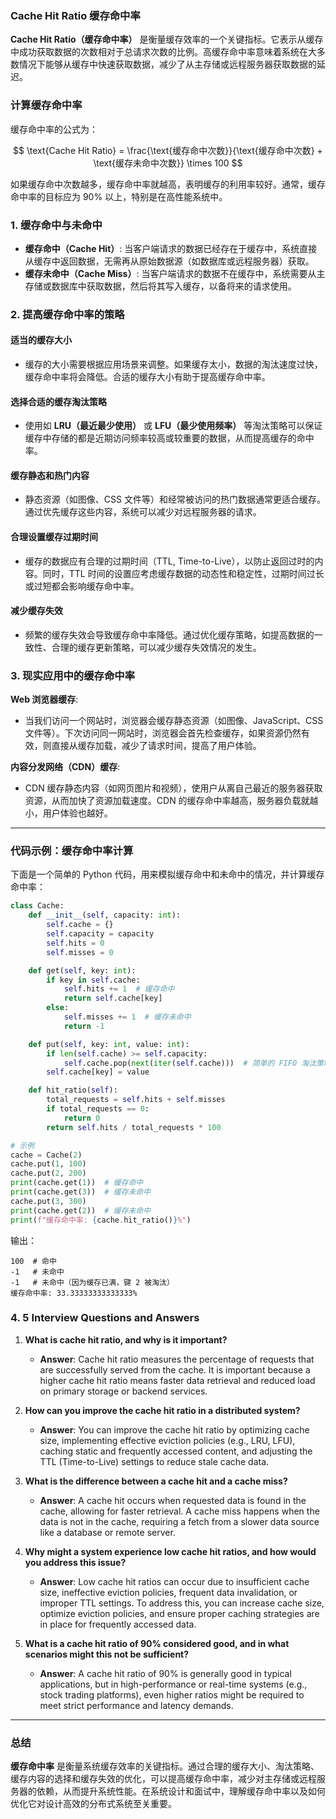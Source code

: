 ### Cache Hit Ratio 缓存命中率

**Cache Hit Ratio（缓存命中率）** 是衡量缓存效率的一个关键指标。它表示从缓存中成功获取数据的次数相对于总请求次数的比例。高缓存命中率意味着系统在大多数情况下能够从缓存中快速获取数据，减少了从主存储或远程服务器获取数据的延迟。

### **计算缓存命中率**

缓存命中率的公式为：

$$
\text{Cache Hit Ratio} = \frac{\text{缓存命中次数}}{\text{缓存命中次数} + \text{缓存未命中次数}} \times 100
$$


如果缓存命中次数越多，缓存命中率就越高，表明缓存的利用率较好。通常，缓存命中率的目标应为 90% 以上，特别是在高性能系统中。

### **1. 缓存命中与未命中**

- **缓存命中（Cache Hit）**: 当客户端请求的数据已经存在于缓存中，系统直接从缓存中返回数据，无需再从原始数据源（如数据库或远程服务器）获取。
- **缓存未命中（Cache Miss）**: 当客户端请求的数据不在缓存中，系统需要从主存储或数据库中获取数据，然后将其写入缓存，以备将来的请求使用。

### **2. 提高缓存命中率的策略**

#### **适当的缓存大小**
- 缓存的大小需要根据应用场景来调整。如果缓存太小，数据的淘汰速度过快，缓存命中率将会降低。合适的缓存大小有助于提高缓存命中率。

#### **选择合适的缓存淘汰策略**
- 使用如 **LRU（最近最少使用）** 或 **LFU（最少使用频率）** 等淘汰策略可以保证缓存中存储的都是近期访问频率较高或较重要的数据，从而提高缓存的命中率。

#### **缓存静态和热门内容**
- 静态资源（如图像、CSS 文件等）和经常被访问的热门数据通常更适合缓存。通过优先缓存这些内容，系统可以减少对远程服务器的请求。

#### **合理设置缓存过期时间**
- 缓存的数据应有合理的过期时间（TTL, Time-to-Live），以防止返回过时的内容。同时，TTL 时间的设置应考虑缓存数据的动态性和稳定性，过期时间过长或过短都会影响缓存命中率。

#### **减少缓存失效**
- 频繁的缓存失效会导致缓存命中率降低。通过优化缓存策略，如提高数据的一致性、合理的缓存更新策略，可以减少缓存失效情况的发生。

### **3. 现实应用中的缓存命中率**

**Web 浏览器缓存**:
- 当我们访问一个网站时，浏览器会缓存静态资源（如图像、JavaScript、CSS 文件等）。下次访问同一网站时，浏览器会首先检查缓存，如果资源仍然有效，则直接从缓存加载，减少了请求时间，提高了用户体验。

**内容分发网络（CDN）缓存**:
- CDN 缓存静态内容（如网页图片和视频），使用户从离自己最近的服务器获取资源，从而加快了资源加载速度。CDN 的缓存命中率越高，服务器负载就越小，用户体验也越好。

---

### **代码示例：缓存命中率计算**

下面是一个简单的 Python 代码，用来模拟缓存命中和未命中的情况，并计算缓存命中率：

```python
class Cache:
    def __init__(self, capacity: int):
        self.cache = {}
        self.capacity = capacity
        self.hits = 0
        self.misses = 0

    def get(self, key: int):
        if key in self.cache:
            self.hits += 1  # 缓存命中
            return self.cache[key]
        else:
            self.misses += 1  # 缓存未命中
            return -1

    def put(self, key: int, value: int):
        if len(self.cache) >= self.capacity:
            self.cache.pop(next(iter(self.cache)))  # 简单的 FIFO 淘汰策略
        self.cache[key] = value

    def hit_ratio(self):
        total_requests = self.hits + self.misses
        if total_requests == 0:
            return 0
        return self.hits / total_requests * 100

# 示例
cache = Cache(2)
cache.put(1, 100)
cache.put(2, 200)
print(cache.get(1))  # 缓存命中
print(cache.get(3))  # 缓存未命中
cache.put(3, 300)
print(cache.get(2))  # 缓存未命中
print(f"缓存命中率: {cache.hit_ratio()}%")
```

输出：
```
100  # 命中
-1   # 未命中
-1   # 未命中（因为缓存已满，键 2 被淘汰）
缓存命中率: 33.33333333333333%
```

### **4. 5 Interview Questions and Answers**

1. **What is cache hit ratio, and why is it important?**
   - **Answer**: Cache hit ratio measures the percentage of requests that are successfully served from the cache. It is important because a higher cache hit ratio means faster data retrieval and reduced load on primary storage or backend services.

2. **How can you improve the cache hit ratio in a distributed system?**
   - **Answer**: You can improve the cache hit ratio by optimizing cache size, implementing effective eviction policies (e.g., LRU, LFU), caching static and frequently accessed content, and adjusting the TTL (Time-to-Live) settings to reduce stale cache data.

3. **What is the difference between a cache hit and a cache miss?**
   - **Answer**: A cache hit occurs when requested data is found in the cache, allowing for faster retrieval. A cache miss happens when the data is not in the cache, requiring a fetch from a slower data source like a database or remote server.

4. **Why might a system experience low cache hit ratios, and how would you address this issue?**
   - **Answer**: Low cache hit ratios can occur due to insufficient cache size, ineffective eviction policies, frequent data invalidation, or improper TTL settings. To address this, you can increase cache size, optimize eviction policies, and ensure proper caching strategies are in place for frequently accessed data.

5. **What is a cache hit ratio of 90% considered good, and in what scenarios might this not be sufficient?**
   - **Answer**: A cache hit ratio of 90% is generally good in typical applications, but in high-performance or real-time systems (e.g., stock trading platforms), even higher ratios might be required to meet strict performance and latency demands.

---

### 总结

**缓存命中率** 是衡量系统缓存效率的关键指标。通过合理的缓存大小、淘汰策略、缓存内容的选择和缓存失效的优化，可以提高缓存命中率，减少对主存储或远程服务器的依赖，从而提升系统性能。在系统设计和面试中，理解缓存命中率以及如何优化它对设计高效的分布式系统至关重要。
